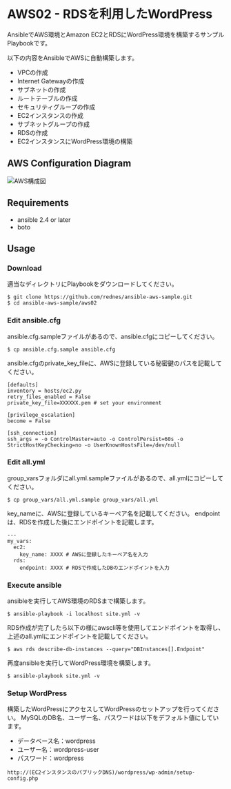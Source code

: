 # AWS02 - RDSを利用したWordPress

AnsibleでAWS環境とAmazon EC2とRDSにWordPress環境を構築するサンプルPlaybookです。

以下の内容をAnsibleでAWSに自動構築します。

* VPCの作成
* Internet Gatewayの作成
* サブネットの作成
* ルートテーブルの作成
* セキュリティグループの作成
* EC2インスタンスの作成
* サブネットグループの作成
* RDSの作成
* EC2インスタンスにWordPress環境の構築

## AWS Configuration Diagram

![AWS構成図](https://raw.githubusercontent.com/rednes/ansible-aws-sample/img/img/aws02.png)

## Requirements
- ansible 2.4 or later
- boto

## Usage

### Download
適当なディレクトリにPlaybookをダウンロードしてください。

```
$ git clone https://github.com/rednes/ansible-aws-sample.git
$ cd ansible-aws-sample/aws02
```

### Edit ansible.cfg

ansible.cfg.sampleファイルがあるので、ansible.cfgにコピーしてください。
```
$ cp ansible.cfg.sample ansible.cfg
```

ansible.cfgのprivate_key_fileに、AWSに登録している秘密鍵のパスを記載してください。

```
[defaults]
inventory = hosts/ec2.py
retry_files_enabled = False
private_key_file=XXXXXX.pem # set your environment

[privilege_escalation]
become = False

[ssh_connection]
ssh_args = -o ControlMaster=auto -o ControlPersist=60s -o StrictHostKeyChecking=no -o UserKnownHostsFile=/dev/null
```

### Edit all.yml

group_varsフォルダにall.yml.sampleファイルがあるので、all.ymlにコピーしてください。
```
$ cp group_vars/all.yml.sample group_vars/all.yml
```

key_nameに、AWSに登録しているキーペア名を記載してください。
endpointは、RDSを作成した後にエンドポイントを記載します。

```
---
my_vars:
  ec2:
    key_name: XXXX # AWSに登録したキーペア名を入力
  rds:
    endpoint: XXXX # RDSで作成したDBのエンドポイントを入力
```

### Execute ansible

ansibleを実行してAWS環境のRDSまで構築します。

```
$ ansible-playbook -i localhost site.yml -v
```

RDS作成が完了したら以下の様にawscli等を使用してエンドポイントを取得し、
上述のall.ymlにエンドポイントを記載してください。

```
$ aws rds describe-db-instances --query="DBInstances[].Endpoint"
```

再度ansibleを実行してWordPress環境を構築します。

```
$ ansible-playbook site.yml -v
```

### Setup WordPress

構築したWordPressにアクセスしてWordPressのセットアップを行ってください。
MySQLのDB名、ユーザー名、パスワードは以下をデフォルト値にしています。

* データベース名：wordpress
* ユーザー名：wordpress-user
* パスワード：wordpress

```
http://(EC2インスタンスのパブリックDNS)/wordpress/wp-admin/setup-config.php
```
